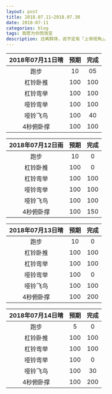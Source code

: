 ```yaml
---
layout: post
title: 2018.07.11~2018.07.30
date: 2018-07-11
categories: blog
tags: 我愿为你而改变
description: 远离群体，说不定有「上帝视角」。
---
```


|2018年07月11日晴|预期|完成|
|:---:|:---:|:---:|
|跑步|10|05|
|杠铃卧推|100|100|
|杠铃弯举|100|100|
|哑铃弯举|100|100|
|哑铃飞鸟|100|40|
|4秒俯卧撑|100|100|

|2018年07月12日雨|预期|完成|
|:---:|:---:|:---:|
|跑步|10|0|
|杠铃卧推|100|0|
|杠铃弯举|100|100|
|哑铃弯举|100|100|
|哑铃飞鸟|100|100|
|4秒俯卧撑|100|150|

|2018年07月13日晴|预期|完成|
|:---:|:---:|:---:|
|跑步|10|0|
|杠铃卧推|100|100|
|杠铃弯举|100|100|
|哑铃弯举|100|0|
|哑铃飞鸟|100|100|
|4秒俯卧撑|100|200|

|2018年07月14日晴|预期|完成|
|:---:|:---:|:---:|
|跑步|5|0|
|杠铃卧推|100|100|
|杠铃弯举|100|100|
|哑铃弯举|100|0|
|哑铃飞鸟|100|30|
|4秒俯卧撑|100|200|

